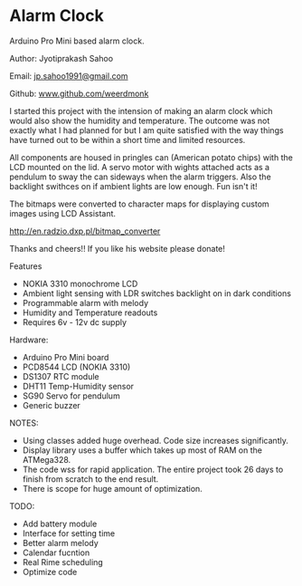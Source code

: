 Alarm Clock
===========

Arduino Pro Mini based alarm clock.

Author: Jyotiprakash Sahoo

Email: jp.sahoo1991@gmail.com

Github: www.github.com/weerdmonk

I started this project with the intension of making an alarm clock which would
also show the humidity and temperature. The outcome was not exactly what I had
planned for but I am quite satisfied with the way things have turned out to be
within a short time and limited resources.

All components are housed in pringles can (American potato chips) with the LCD
mounted on the lid. A servo motor with wights attached acts as a pendulum to
sway the can sideways when the alarm triggers. Also the backlight swithces on
if ambient lights are low enough. Fun isn't it!


The bitmaps were converted to character maps for displaying custom images
using LCD Assistant.

http://en.radzio.dxp.pl/bitmap_converter

Thanks and cheers!! If you like his website please donate!


Features

- NOKIA 3310 monochrome LCD
- Ambient light sensing with LDR switches backlight on in dark conditions
- Programmable alarm with melody
- Humidity and Temperature readouts
- Requires 6v - 12v dc supply

Hardware:

- Arduino Pro Mini board
- PCD8544 LCD (NOKIA 3310)
- DS1307 RTC module
- DHT11 Temp-Humidity sensor
- SG90 Servo for pendulum
- Generic buzzer

NOTES:

- Using classes added huge overhead. Code size increases significantly.
- Display library uses a buffer which takes up most of RAM on the ATMega328.
- The code wss for rapid application. The entire project took 26 days to finish
  from scratch to the end result.
- There is scope for huge amount of optimization.

TODO:

- Add battery module
- Interface for setting time
- Better alarm melody
- Calendar fucntion
- Real Rime scheduling
- Optimize code
